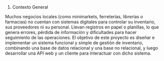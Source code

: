 1. Contexto General

Muchos negocios locales (como minimarkets, ferreterías, librerías o farmacias) no cuentan con sistemas digitales para controlar su inventario, sus proveedores ni su personal. Llevan registros en papel o planillas, lo que genera errores, pérdida de información y dificultades para hacer seguimiento de las operaciones.
El objetivo de este proyecto es diseñar e implementar un sistema funcional y simple de gestión de inventario, combinando una base de datos relacional y una base no relacional, y luego desarrollar una API web y un cliente para interactuar con dicho sistema.

